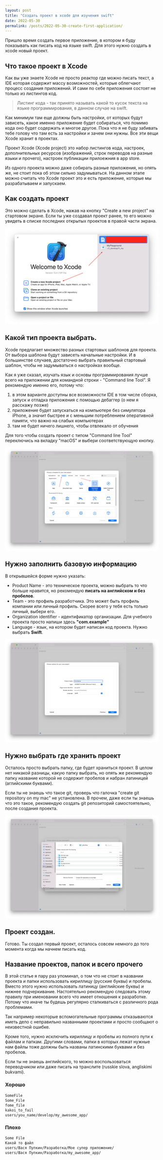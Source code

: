```yaml
---
layout: post
title: "Создать проект в xcode для изучения swift"
date: 2022-05-30
permalink: /posts/2022-05-30-create-first-application/
---
```


Пришло время создать первое приложение, в котором я буду показывать как писать код на языке swift. Для этого нужно создать в xcode новый проект.

## Что такое проект в Xcode

Как вы уже знаете Xcode не просто реактор где можно писать текст, а IDE которая содержит массу возможностей, которые облегчают процесс создания приложений. И сами по себе приложения состоят не только из листингов код.
> Листинг кода - так принято называть какой то кусок текста на языке программирования, в данном случае на swift.

Как минимум там еще должны быть настройки, от которых будут зависеть, какое именно приложение будет собираться, что помимо кода оно будет содержать и многое другое. Пока что я не буду забивать тебе голову что там есть за настройки и зачем они нужны.
Все эти вещи Xcode хранит в проектах.

Проект Xcode (Xcode project) это набор листингов кода, настроек, дополнительных ресурсов (изображений, строк переводов на разные языки и прочего), настроек публикации прилоежния в app store.

Из одного проекта можно даже собирать разные приложения, но опять же, не стоит пока об этом сильно задумываться. На данном этапе можно считать что Xcode проект это и есть приложение, которые мы разрабатываем и запускаем.

## Как создать проект

Это можно сделать в Xcode, нажав на кнопку "Create a new project" на стартовом экране. Если ты уже создавал проект ранее, то его можно увидеть в списке последних открытых проектов в правой части экрана.

![Create a new project](/docs/assets/create-first-application/1.png)

## Какой тип проекта выбрать. 

Xcode предлагает множество разных стартовых шаблонов для проекта. От выбора шаблона будут зависеть начальные настройки. И в большинстве случаев, достаточно выбрать правильный стартовый шаблон, чтобы не задумываться о настройках вообще.

Как я уже сказал, изучать язык и основы программирования лучше всего на приложении для командной строки - "Command line Tool". Я рекомендую именно его, потому что:
1. в этом варианте доступны все возможности IDE в том числе сборка, запуск и отладка приложения с помощью дебаггер (о нем я расскажу позже)
2. приложение будет запускаться на компьютере без симулятора iPhone, а значит быстрее и с меньшим потреблением оперативной памяти, что важно на слабых компьютерах
3. там не будет ничего лишнего, чтобы отвлекало от обучения

Для того чтобы создать проект с типом "Command line Tool" переключись на вкладку "macOS" и выбери соответствующую кнопку.

![Create a new project](/docs/assets/create-first-application/3.png)

## Нужно заполнить базовую информацию

В открывшейся форме нужно указать:
* Product Name - это техническое проекта, можно выбрать то что больше нравится, но рекомендую **писать на английском и без пробелов**.
* Team - это профиль разработчика. Это может быть профиль компании или личный профиль. Скорее всего у тебя есть только личный, выбери его.
* Organization identifier - идентификатор организации. Для учебного проекта просто напиши здесь **"com.example"**
* Language - язык, на котором будет написан код проекта. Нужно выбрать **Swift**. 


![Create a new project](/docs/assets/create-first-application/5.png)

## Нужно выбрать где хранить проект

Осталось просто выбрать папку, где будет храниться проект. В целом нет никакой разницы, какую папку выбрать, но опять же рекомендую папку название которой не содержит пробелов и набран латиницей (аглийскими буквами).

Если ты не знаешь что такое git, проверь что галочка "create git repository on my mac" не установлена. В прочем, даже если ты знаешь что это такое, рекомендую создать git репозиторий самостоятельно, после создания проекта.

![Create a new project](/docs/assets/create-first-application/6.png)

## Проект создан.

Готово. Ты создал первый проект, осталось совсем немного до того момента когда мы начнем писать код.

## Название проектов, папок и всего прочего

В этой статье я пару раз упоминал, о том что не стоит в названии проекта и папки использовать кириллицу (русские буквы) и пробелы. Вместо этого нужно использовать латиницу (английские буквы) и нижнее подчеркивание. Настоятельно рекомендую следовать этому правилу при именовании всего что имеет отношения к разработке. Потому что иначе ты будешь регулярно сталкиваться с различного рода проблемами.

Так например некоторые вспомогательные программы отказываются иметь дело с неправильно названными проектами и просто сообщают о неизвестной ошибке.

Кроме того, нужно исключить кириллицу и пробелы из полного пути к файлам и папкам. Другими словами, папки в которых лежат нужные нам файлы тоже должны быть названы латинскими буквами и без пробелов.

Если ты не знаешь английского, то можно воспользоваться переводчиком или даже писать на транслите (russkie slova, angliskimi bukvami).

### Хорошо

```
SomeFile
Some_File
fome_file
kakoi_to_fail
users/you_name/develop/my_awesome_app/
```


### Плохо

```
Some File
Какой то файл
users/Вася Пупкин/Разработка/Мое супер приложение/
users/Вася Пупкин/Разработка/my_awesome_app/
```
